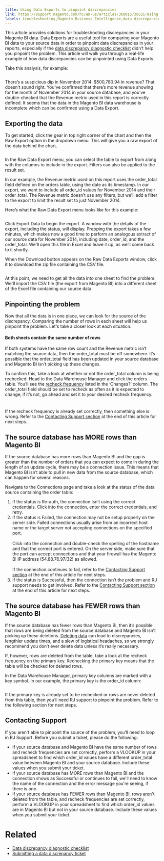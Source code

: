 ```yaml
---
title: Using Data Exports to pinpoint discrepancies
link: https://support.magento.com/hc/en-us/articles/360016730631-Using-Data-Exports-to-pinpoint-discrepancies
labels: troubleshooting,Magento Business Intelligence,data discrepancies
---
```


<p>This article provides solutions for troubleshooting discrepancies in your Magento BI data. Data Exports are a useful tool for comparing your Magento BI data to your source data in order to pinpoint data discrepancies in your reports, especially if the <a href="https://support.magento.com/hc/en-us/articles/360016731271-Diagnosing-a-data-discrepancy">data discrepancy diagnostic checklist</a> didn't help you pinpoint the problem. This article will walk you through a real-life example of how data discrepancies can be pinpointed using Data Exports. </p>
<p>Take this analysis, for example:</p>
<p><img alt="" src="https://support.magento.com/hc/article_attachments/360013876972/Exports_Discrepancies_1.png"/></p>
<p>There’s a suspicious dip in November 2014. $500,780.94 in revenue? That doesn't sound right. You've confirmed that there’s more revenue showing for the month of November 2014 in your source database, and you've double-checked that the Revenue metric used in this report is correctly defined. It seems that the data in the Magento BI data warehouse is incomplete which can be confirmed using a Data Export.</p>
<h2>Exporting the data</h2>
<p>To get started, click the gear in top right corner of the chart and then the Raw Export option in the dropdown menu. This will give you a raw export of the data behind the chart.</p>
<p><img alt="" src="https://support.magento.com/hc/article_attachments/360013892331/Export_Discrepancies_5.gif"/></p>
<p>In the Raw Data Export menu, you can select the table to export from along with the columns to include in the export. Filters can also be applied to the result set.</p>
<p>In our example, the Revenue metric used on this report uses the order_total field defined on the orders table, using the date as its timestamp. In our export, we want to include all order_id values for November 2014 and their order_total. The Revenue metric doesn’t use any filters, but we'll add a filter to the export to limit the result set to just November 2014.</p>
<p>Here’s what the Raw Data Export menu looks like for this example:</p>
<p><img alt="" src="https://support.magento.com/hc/article_attachments/360013892291/Exports_Discrepancies_2.png"/></p>
<p>Click Export Data to begin the export. A window with the details of the export, including the status, will display. Prepping the export takes a few minutes, which makes now a good time to perform an analogous extract of our source data for November 2014, including date, order_id, and the order_total. We'll open this file in Excel and leave it up, as we’ll come back to it shortly.</p>
<p>When the Download button appears on the Raw Data Exports window, click it to download the zip file containing the CSV file.</p>
<p><img alt="" src="https://support.magento.com/hc/article_attachments/360013892271/Export_Discrepancies_6.png"/></p>
<p>At this point, we need to get all the data into one sheet to find the problem. We'll import the CSV file (the export from Magento BI) into a different sheet of the Excel file containing our source data.</p>
<h2>Pinpointing the problem</h2>
<p>Now that all the data is in one place, we can look for the source of the discrepancy. Comparing the number of rows in each sheet will help us pinpoint the problem. Let's take a closer look at each situation.</p>
<h4>Both sheets contain the same number of rows</h4>
<p>If both systems have the same row count and the Revenue metric isn’t matching the source data, then the order_total must be off somewhere. It’s possible that the order_total field has been updated in your source database and Magento BI isn’t picking up these changes.</p>
<p>To confirm this, take a look at whether or not the order_total column is being rechecked. Head to the Data Warehouse Manager and click the orders table. You’ll see the <a href="https://support.magento.com/hc/en-us/articles/360016506452-Configuring-data-rechecks">recheck frequency</a> listed in the ‘Changes?’ column. The order_total field should be set to recheck as often as it is expected to change; if it’s not, go ahead and set it to your desired recheck frequency.</p>
<h4><img alt="" src="https://support.magento.com/hc/article_attachments/360013876912/Export_Discrepancies_4.gif"/></h4>
<p>If the recheck frequency is already set correctly, then something else is wrong. Refer to the <a href="#support">Contacting Support section</a> at the end of this article for next steps.</p>
<h2>The source database has MORE rows than Magento BI</h2>
<p>If the source database has more rows than Magento BI and the gap is greater than the number of orders that you can expect to come in during the length of an update cycle, there may be a connection issue. This means that Magento BI isn’t able to pull in new data from the source database, which can happen for several reasons.</p>
<p>Navigate to the Connections page and take a look at the status of the data source containing the order table:</p>
<ol>
<li>
If the status is Re-auth, the connection isn’t using the correct credentials. Click into the connection, enter the correct credentials, and retry.</li>
<li>
If the status is Failed, the connection may not be setup properly on the server side. Failed connections usually arise from an incorrect host name or the target server not accepting connections on the specified port.<br/> <br/> Click into the connection and double-check the spelling of the hostname and that the correct port is entered. On the server side, make sure that the port can accept connections and that your firewall has the Magento BI IP address (54.88.76.97/32) as allowed.<br/> <br/> If the connection continues to fail, refer to the <a href="#support">Contacting Support section</a> at the end of this article for next steps.</li>
<li>
If the status is Successful, then the connection isn’t the problem and RJ support needs to get involved. Refer to the <a href="#support">Contacting Support section</a> at the end of this article for next steps.</li>
</ol>
<h2>The source database has FEWER rows than Magento BI</h2>
<p>If the source database has fewer rows than Magento BI, then it’s possible that rows are being deleted from the source database and Magento BI isn’t picking up these deletions. <a href="https://support.magento.com/hc/en-us/articles/360016731631-Optimizing-your-database-for-analysis#delete">Deleting data</a> can lead to discrepancies, lengthier update times, and a slew of logistical headaches, so we strongly recommend you don’t ever delete data unless it’s really necessary.</p>
<p>If, however, rows are deleted from the table, take a look at the recheck frequency on the primary key. Rechecking the primary key means that the table will be checked for deleted rows.</p>
<p>In the Data Warehouse Manager, primary key columns are marked with a key symbol. In our example, the primary key is the order_id column:</p>
<p><img alt="" src="https://support.magento.com/hc/article_attachments/360013876892/Export_Discrepancies_3.png"/></p>
<p>If the primary key is already set to be rechecked or rows are never deleted from this table, then you’ll need RJ support to pinpoint the problem. Refer to the following section for next steps.</p>
<h2>Contacting Support</h2>
<p>If you aren't able to pinpoint the source of the problem, you'll need to loop in RJ Support. Before you submit a ticket, please do the following:</p>
<ul>
<li>
If your source database and Magento BI have the same number of rows and recheck frequencies are set correctly, perform a VLOOKUP in your spreadsheet to find which order_id values have a different order_total value between Magento BI and your source database. Include these values when you submit your ticket.</li>
<li>
If your source database has MORE rows than Magento BI and the connection shows as Successful or continues to fail, we'll need to know the name of the connection and the error message you're seeing, if there is one.</li>
<li>
If your source database has FEWER rows than Magento BI, rows aren't deleted from the table, and recheck frequencies are set correctly, perform a VLOOKUP in your spreadsheet to find which order_id values are in Magento BI but not in your source database. Include these values when you submit your ticket.</li>
</ul>
<h1>Related</h1>
<ul>
<li><a href="https://support.magento.com/hc/en-us/articles/360016731271-Diagnosing-a-data-discrepancy">Data discrepancy diagnostic checklist</a></li>
<li><a href="https://support.magento.com/hc/en-us/articles/360016506472-Submitting-a-data-discrepancy-ticket">Submitting a data discrepancy ticket</a></li>
</ul>
